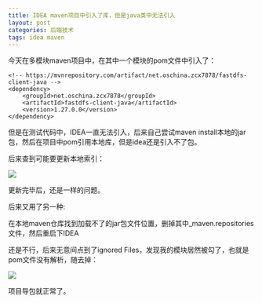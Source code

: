 ```yaml
---
title: IDEA maven项目中引入了库，但是java类中无法引入
layout: post
categories: 后端技术
tags: idea maven
---
```

今天在多模块maven项目中，在其中一个模块的pom文件中引入了：

```
<!-- https://mvnrepository.com/artifact/net.oschina.zcx7878/fastdfs-client-java -->
<dependency>
    <groupId>net.oschina.zcx7878</groupId>
    <artifactId>fastdfs-client-java</artifactId>
    <version>1.27.0.0</version>
</dependency>

```

但是在测试代码中，IDEA一直无法引入，后来自己尝试maven install本地的jar包，然后在项目中pom引用本地库，但是idea还是引入不了包。

后来查到可能要更新本地索引：

![](https://i.loli.net/2019/01/28/5c4efb0899a7b.png)

更新完毕后，还是一样的问题。

后来又用了另一种:

在本地maven仓库找到加载不了的jar包文件位置，删掉其中_maven.repositories文件，然后重启下IDEA

还是不行，后来无意间点到了ignored Files，发现我的模块居然被勾了，也就是pom文件没有解析，随去掉：

![](https://i.loli.net/2019/01/28/5c4efb08b1cf2.png)

项目导包就正常了。